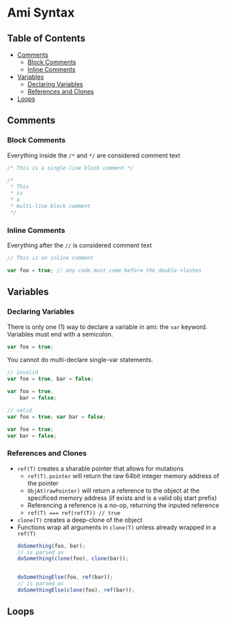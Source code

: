 <!-- omit in toc -->
# Ami Syntax

<!-- omit in toc -->
## Table of Contents
- [Comments](#comments)
  - [Block Comments](#block-comments)
  - [Inline Comments](#inline-comments)
- [Variables](#variables)
  - [Declaring Variables](#declaring-variables)
  - [References and Clones](#references-and-clones)
- [Loops](#loops)

## Comments

### Block Comments

Everything inside the `/*` and `*/` are considered comment text
```js
/* This is a single-line block comment */

/*
 * This
 * is
 * a
 * multi-line block comment
 */
```

### Inline Comments

Everything after the `//` is considered comment text
```js
// This is an inline comment

var foo = true; // any code must come before the double-slashes
```


## Variables

### Declaring Variables

There is only one (1) way to declare a variable in ami: the `var` keyword. Variables must end with a semicolon.
```js
var foo = true;
```

You cannot do multi-declare single-var statements.
```js
// invalid
var foo = true, bar = false;

var foo = true,
    bar = false;

// valid
var foo = true; var bar = false;

var foo = true;
var bar = false;
```

### References and Clones

- `ref(T)` creates a sharable pointer that allows for mutations
    - `ref(T).pointer` will return the raw 64bit integer memory address of the pointer
    - `ObjAt(rawPointer)` will return a reference to the object at the specificed memory address (if exists and is a valid obj start prefix)
    - Referencing a reference is a no-op, returning the inputed reference
    - `ref(T) === ref(ref(T)) // true`
- `clone(T)` creates a deep-clone of the object
- Functions wrap all arguments in `clone(T)` unless already wrapped in a `ref(T)`
    ```js
    doSomething(foo, bar);
    // is parsed as
    doSomething(clone(foo), clone(bar));


    doSomethingElse(foo, ref(bar));
    // is parsed as
    doSomethingElse(clone(foo), ref(bar));
    ```


## Loops
